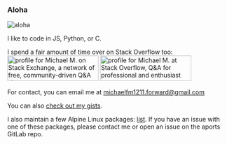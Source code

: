 ### Aloha

![aloha](https://upload.wikimedia.org/wikipedia/commons/thumb/0/04/Flowers_arranged_to_ALOHA%2C_Hilo%2C_Hawaii.JPG/320px-Flowers_arranged_to_ALOHA%2C_Hilo%2C_Hawaii.JPG)

I like to code in JS, Python, or C.

I spend a fair amount of time over on Stack Overflow too:
<br>
<a href="https://stackexchange.com/users/18365332/michael-m"><img src="https://stackexchange.com/users/flair/18365332.png?theme=dark" width="208" height="58" alt="profile for Michael M. on Stack Exchange, a network of free, community-driven Q&amp;A sites" title="profile for Michael M. on Stack Exchange, a network of free, community-driven Q&amp;A sites" /></a>
<a href="https://stackoverflow.com/users/13376511/michael-m"><img src="https://stackoverflow.com/users/flair/13376511.png?theme=dark" width="208" height="58" alt="profile for Michael M. at Stack Overflow, Q&amp;A for professional and enthusiast programmers" title="profile for Michael M. at Stack Overflow, Q&amp;A for professional and enthusiast programmers"></a>
<br>

For contact, you can email me at [michaelfm1211.forward@gmail.com](mailto:michaelfm1211.forward@gmail.com)

You can also [check out my gists](https://gist.github.com/michaelfm1211).

I also maintain a few Alpine Linux packages: [list](https://pkgs.alpinelinux.org/packages?maintainer=Michael%20M&branch=edge). If you have an issue with one of these packages, please contact me or open an issue on the aports GitLab repo.

